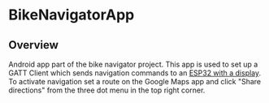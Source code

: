 # BikeNavigatorApp
## Overview
Android app part of the bike navigator project. This app is used to set up a GATT Client which sends navigation commands to an [ESP32 with a display](https://github.com/adam2809/bike_navigator_esp_idf/). To activate navigation set a route on the Google Maps app and click "Share directions" from the three dot menu in the top right corner.
